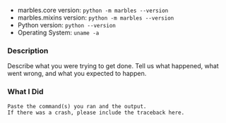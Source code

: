 * marbles.core version: `python -m marbles --version`
* marbles.mixins version: `python -m marbles --version`
* Python version: `python --version`
* Operating System: `uname -a`

### Description

Describe what you were trying to get done.
Tell us what happened, what went wrong, and what you expected to happen.

### What I Did

```
Paste the command(s) you ran and the output.
If there was a crash, please include the traceback here.
```
